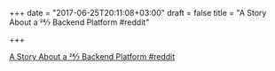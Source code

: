 +++
date = "2017-06-25T20:11:08+03:00"
draft = false
title = "A Story About a 24⁄7 Backend Platform  #reddit"

+++

<p><a href="https://t.co/8TumNPSa3a">A Story About a 24⁄7 Backend Platform  #reddit</a></p>